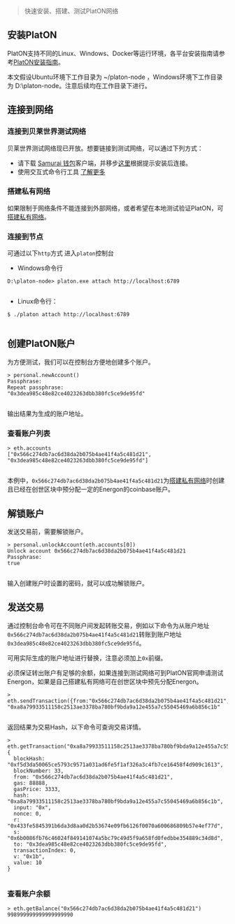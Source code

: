 > 快速安装、搭建、测试PlatON网络

## 安装PlatON
PlatON支持不同的Linux、Windows、Docker等运行环境，各平台安装指南请参考[PlatON安装指南](zh-cn/[Chinese-Simplified]-安装指南)。

本文假设Ubuntu环境下工作目录为 ~/platon-node ，Windows环境下工作目录为 D:\platon-node。注意后续均在工作目录下进行。

## 连接到网络

### 连接到贝莱世界测试网络

贝莱世界测试网络现已开放。想要链接到测试网络，可以通过下列方式：

* 请下载 [Samurai 钱包](https://download.platon.network/Samurai-windows-amd64.exe)客户端，并移步[这里](zh-cn/[Chinese-Simplified]-Samurai-钱包)根据提示安装后连接。
* 使用交互式命令行工具 [了解更多](https://github.com/PlatONnetwork/wiki/wiki/_javascript-console)

### 搭建私有网络
如果限制于网络条件不能连接到外部网络，或者希望在本地测试验证PlatON，可[搭建私有网络](zh-cn/[Chinese-Simplified]-私有网络)。

### 连接到节点

可通过以下`http`方式 进入`platon`控制台
- Windows命令行


```
D:\platon-node> platon.exe attach http://localhost:6789


```

- Linux命令行：


```
$ ./platon attach http://localhost:6789


```

## 创建PlatON账户
为方便测试，我们可以在控制台方便地创建多个账户。


```
> personal.newAccount()
Passphrase: 
Repeat passphrase: 
"0x3dea985c48e82ce4023263dbb380fc5ce9de95fd"


```

输出结果为生成的账户地址。

### 查看账户列表


```
> eth.accounts
["0x566c274db7ac6d38da2b075b4ae41f4a5c481d21", "0x3dea985c48e82ce4023263dbb380fc5ce9de95fd"]


```
本例中，`0x566c274db7ac6d38da2b075b4ae41f4a5c481d21`为[搭建私有网络](zh-cn/[Chinese-Simplified]-私有网络)时创建且已经在创世区块中预分配一定的Energon的coinbase账户。

## 解锁账户
发送交易前，需要解锁账户。


```
> personal.unlockAccount(eth.accounts[0])
Unlock account 0x566c274db7ac6d38da2b075b4ae41f4a5c481d21
Passphrase: 
true


```
输入创建账户时设置的密码，就可以成功解锁账户。

## 发送交易
通过控制台命令可在不同账户间发起转账交易，例如以下命令为从账户地址`0x566c274db7ac6d38da2b075b4ae41f4a5c481d21`转账到账户地址`0x3dea985c48e82ce4023263dbb380fc5ce9de95fd`。

可用实际生成的账户地址进行替换，注意必须加上`0x`前缀。

必须保证转出账户有足够的余额，如果连接到测试网络可到PlatON官网申请测试Energon，如果是自己搭建私有网络可在创世区块中预先分配Energon。


```
> eth.sendTransaction({from:"0x566c274db7ac6d38da2b075b4ae41f4a5c481d21",to:"0x3dea985c48e82ce4023263dbb380fc5ce9de95fd",value:10,gas:88888,gasPrice:3333})
"0xa8a79933511158c2513ae3378ba780bf9bda9a12e455a7c55045469a6b856c1b"


```

返回结果为交易Hash，以下命令可查询交易详情。


```
> eth.getTransaction("0xa8a79933511158c2513ae3378ba780bf9bda9a12e455a7c55045469a6b856c1b")
{
  blockHash: "0xf5d3da50065ce5793c9571a031ad6fe5f1af326a3c4fb7ce16458f4d909c1613",
  blockNumber: 33,
  from: "0x566c274db7ac6d38da2b075b4ae41f4a5c481d21",
  gas: 88888,
  gasPrice: 3333,
  hash: "0xa8a79933511158c2513ae3378ba780bf9bda9a12e455a7c55045469a6b856c1b",
  input: "0x",
  nonce: 0,
  r: "0x433fe5845391b6da3d8aa0d2b53674e09fb6126f0070a600686809b57e4ef77d",
  s: "0x6b0086fb76c46024f849141074a5bc79c49d5f9a658fd0fedbbe354889c34d8d",
  to: "0x3dea985c48e82ce4023263dbb380fc5ce9de95fd",
  transactionIndex: 0,
  v: "0x1b",
  value: 10
}


```

### 查看账户余额


```
> eth.getBalance("0x566c274db7ac6d38da2b075b4ae41f4a5c481d21")
998999999999999999990


```